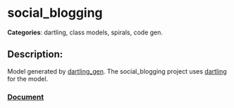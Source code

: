 # social_blogging 

**Categories**: dartling, class models, spirals, code gen. 

## Description: 
Model generated by [dartling_gen](https://github.com/dzenanr/dartling_gen).
The social_blogging project uses [dartling](https://pub.dartlang.org/packages/dartling) for the model.

### [Document](http://goo.gl/TRRb0e)
